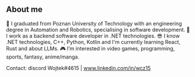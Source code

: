 ## About me 
🏫 I graduated from Poznan University of Technology with an engineering degree in Automation and Robotics, specialising in software development.
🏢 I work as a backend software developer in .NET technologies.
😎 I know .NET technologies, C++, Python, Kotlin and I'm currently learning React, Rust and about LLMs.
🎮 I’m interested in video games, programming, sports, fantasy, anime/manga.
 
Contact: discord Wojtek#4615 | www.linkedin.com/in/wcz15

